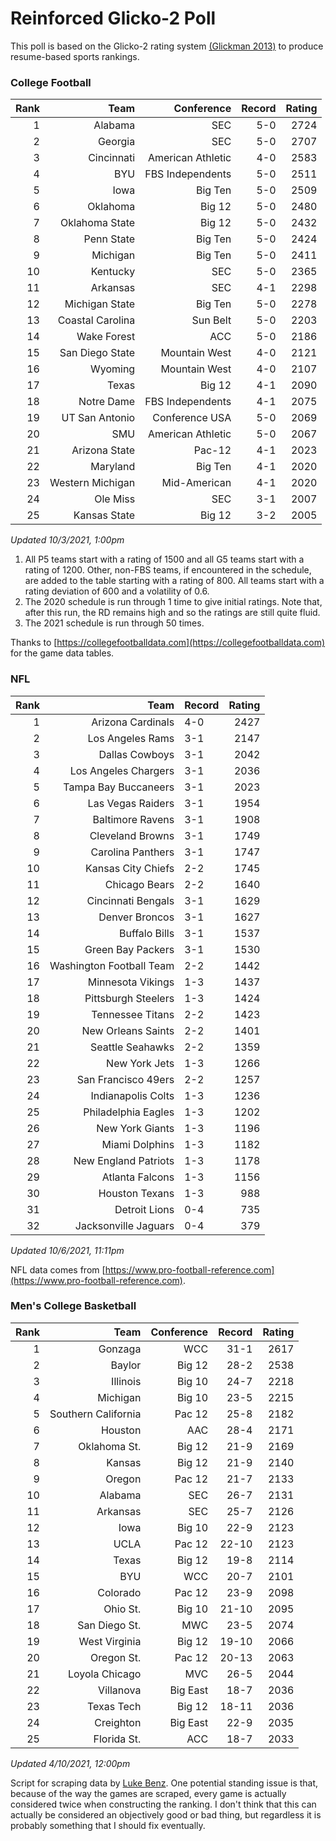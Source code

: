 # Reinforced Glicko-2 Poll

This poll is based on the Glicko-2 rating system [\(Glickman 2013\)](http://glicko.net/glicko/glicko2.pdf) to produce resume-based sports rankings.

### College Football
| Rank  | Team                 | Conference           | Record   | Rating |
| ---:  | ---:                 | ---:                 | ---:     | ---:   |
| 1     | Alabama              | SEC                  | 5-0      | 2724   |
| 2     | Georgia              | SEC                  | 5-0      | 2707   |
| 3     | Cincinnati           | American Athletic    | 4-0      | 2583   |
| 4     | BYU                  | FBS Independents     | 5-0      | 2511   |
| 5     | Iowa                 | Big Ten              | 5-0      | 2509   |
| 6     | Oklahoma             | Big 12               | 5-0      | 2480   |
| 7     | Oklahoma State       | Big 12               | 5-0      | 2432   |
| 8     | Penn State           | Big Ten              | 5-0      | 2424   |
| 9     | Michigan             | Big Ten              | 5-0      | 2411   |
| 10    | Kentucky             | SEC                  | 5-0      | 2365   |
| 11    | Arkansas             | SEC                  | 4-1      | 2298   |
| 12    | Michigan State       | Big Ten              | 5-0      | 2278   |
| 13    | Coastal Carolina     | Sun Belt             | 5-0      | 2203   |
| 14    | Wake Forest          | ACC                  | 5-0      | 2186   |
| 15    | San Diego State      | Mountain West        | 4-0      | 2121   |
| 16    | Wyoming              | Mountain West        | 4-0      | 2107   |
| 17    | Texas                | Big 12               | 4-1      | 2090   |
| 18    | Notre Dame           | FBS Independents     | 4-1      | 2075   |
| 19    | UT San Antonio       | Conference USA       | 5-0      | 2069   |
| 20    | SMU                  | American Athletic    | 5-0      | 2067   |
| 21    | Arizona State        | Pac-12               | 4-1      | 2023   |
| 22    | Maryland             | Big Ten              | 4-1      | 2020   |
| 23    | Western Michigan     | Mid-American         | 4-1      | 2020   |
| 24    | Ole Miss             | SEC                  | 3-1      | 2007   |
| 25    | Kansas State         | Big 12               | 3-2      | 2005   |
_Updated 10/3/2021, 1:00pm_

1. All P5 teams start with a rating of 1500 and all G5 teams start with a rating of 1200. Other, non-FBS teams, if encountered in the schedule, are added to the table starting with a rating of 800. All teams start with a rating deviation of 600 and a volatility of 0.6.
2. The 2020 schedule is run through 1 time to give initial ratings. Note that, after this run, the RD remains high and so the ratings are still quite fluid.
3. The 2021 schedule is run through 50 times.

Thanks to [https://collegefootballdata.com](https://collegefootballdata.com) for the game data tables.

### NFL
| Rank  | Team                       | Record   | Rating |
| ---:  | ---:                       | :---     | ---:   |
| 1     | Arizona Cardinals          | 4-0      | 2427   |
| 2     | Los Angeles Rams           | 3-1      | 2147   |
| 3     | Dallas Cowboys             | 3-1      | 2042   |
| 4     | Los Angeles Chargers       | 3-1      | 2036   |
| 5     | Tampa Bay Buccaneers       | 3-1      | 2023   |
| 6     | Las Vegas Raiders          | 3-1      | 1954   |
| 7     | Baltimore Ravens           | 3-1      | 1908   |
| 8     | Cleveland Browns           | 3-1      | 1749   |
| 9     | Carolina Panthers          | 3-1      | 1747   |
| 10    | Kansas City Chiefs         | 2-2      | 1745   |
| 11    | Chicago Bears              | 2-2      | 1640   |
| 12    | Cincinnati Bengals         | 3-1      | 1629   |
| 13    | Denver Broncos             | 3-1      | 1627   |
| 14    | Buffalo Bills              | 3-1      | 1537   |
| 15    | Green Bay Packers          | 3-1      | 1530   |
| 16    | Washington Football Team   | 2-2      | 1442   |
| 17    | Minnesota Vikings          | 1-3      | 1437   |
| 18    | Pittsburgh Steelers        | 1-3      | 1424   |
| 19    | Tennessee Titans           | 2-2      | 1423   |
| 20    | New Orleans Saints         | 2-2      | 1401   |
| 21    | Seattle Seahawks           | 2-2      | 1359   |
| 22    | New York Jets              | 1-3      | 1266   |
| 23    | San Francisco 49ers        | 2-2      | 1257   |
| 24    | Indianapolis Colts         | 1-3      | 1236   |
| 25    | Philadelphia Eagles        | 1-3      | 1202   |
| 26    | New York Giants            | 1-3      | 1196   |
| 27    | Miami Dolphins             | 1-3      | 1182   |
| 28    | New England Patriots       | 1-3      | 1178   |
| 29    | Atlanta Falcons            | 1-3      | 1156   |
| 30    | Houston Texans             | 1-3      | 988    |
| 31    | Detroit Lions              | 0-4      | 735    |
| 32    | Jacksonville Jaguars       | 0-4      | 379    |
_Updated 10/6/2021, 11:11pm_

NFL data comes from [https://www.pro-football-reference.com](https://www.pro-football-reference.com).

### Men's College Basketball
| Rank  | Team                 | Conference | Record   | Rating |
| ---:  | ---:                 | ---:       | ---:     | ---:   |
| 1     | Gonzaga              | WCC        | 31-1     | 2617   |
| 2     | Baylor               | Big 12     | 28-2     | 2538   |
| 3     | Illinois             | Big 10     | 24-7     | 2218   |
| 4     | Michigan             | Big 10     | 23-5     | 2215   |
| 5     | Southern California  | Pac 12     | 25-8     | 2182   |
| 6     | Houston              | AAC        | 28-4     | 2171   |
| 7     | Oklahoma St.         | Big 12     | 21-9     | 2169   |
| 8     | Kansas               | Big 12     | 21-9     | 2140   |
| 9     | Oregon               | Pac 12     | 21-7     | 2133   |
| 10    | Alabama              | SEC        | 26-7     | 2131   |
| 11    | Arkansas             | SEC        | 25-7     | 2126   |
| 12    | Iowa                 | Big 10     | 22-9     | 2123   |
| 13    | UCLA                 | Pac 12     | 22-10    | 2123   |
| 14    | Texas                | Big 12     | 19-8     | 2114   |
| 15    | BYU                  | WCC        | 20-7     | 2101   |
| 16    | Colorado             | Pac 12     | 23-9     | 2098   |
| 17    | Ohio St.             | Big 10     | 21-10    | 2095   |
| 18    | San Diego St.        | MWC        | 23-5     | 2074   |
| 19    | West Virginia        | Big 12     | 19-10    | 2066   |
| 20    | Oregon St.           | Pac 12     | 20-13    | 2063   |
| 21    | Loyola Chicago       | MVC        | 26-5     | 2044   |
| 22    | Villanova            | Big East   | 18-7     | 2036   |
| 23    | Texas Tech           | Big 12     | 18-11    | 2036   |
| 24    | Creighton            | Big East   | 22-9     | 2035   |
| 25    | Florida St.          | ACC        | 18-7     | 2033   |
_Updated 4/10/2021, 12:00pm_

Script for scraping data by [Luke Benz](https://github.com/lbenz731/NCAA_Hoops).
One potential standing issue is that, because of the way the games are scraped, every game is actually considered twice when constructing the ranking. I don't think that this can actually be considered an objectively good or bad thing, but regardless it is probably something that I should fix eventually.
